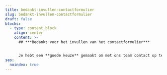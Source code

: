 ```yaml
---
title: bedankt-invullen-contactformulier
slug: bedankt-invullen-contactformulier
draft: false
blocks:
  - type: content_block
    align: center
    content: >-
      ## ***Bedankt voor het invullen van het contactformulier***


      Je hebt een **goede keuze** gemaakt om met ons team contact op te nemen. Wij zullen binnen één werkdag met een reactie te komen op jouw bericht.
seo:
  noindex: true
---
```

